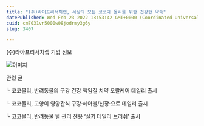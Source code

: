 ```yaml
---
title: "(주)라이프리서치랩, 세상의 모든 코코와 몰리를 위한 건강한 약속"
datePublished: Wed Feb 23 2022 18:53:42 GMT+0000 (Coordinated Universal Time)
cuid: cm7031vr5000w08jodrmy3g6y
slug: 3407

---
```



(주)라아프리서치랩 기업 정보

![이미지](https://cdn.hashnode.com/res/hashnode/image/upload/v1739254211406/18404656-9b95-466e-b68b-f6a531e75594.jpeg)

관련 글

└ 코코몰리, 반려동물의 구강 건강 책임질 치약 오랄케어 데일리 출시

└ 코코몰리, 고양이 영양간식 구강·헤어볼/신장·요로 데일리 출시

└ 코코몰리, 반려동물 털 관리 전용 ‘실키 데일리 브러쉬’ 출시